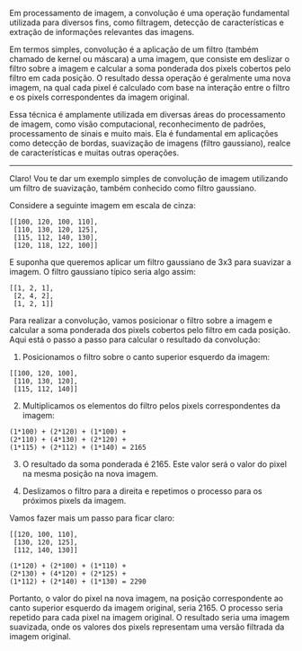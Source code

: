 Em processamento de imagem, a convolução é uma operação fundamental utilizada para diversos fins, como filtragem, detecção de características e extração de informações relevantes das imagens. 

Em termos simples, convolução é a aplicação de um filtro (também chamado de kernel ou máscara) a uma imagem, que consiste em deslizar o filtro sobre a imagem e calcular a soma ponderada dos pixels cobertos pelo filtro em cada posição. O resultado dessa operação é geralmente uma nova imagem, na qual cada pixel é calculado com base na interação entre o filtro e os pixels correspondentes da imagem original.

Essa técnica é amplamente utilizada em diversas áreas do processamento de imagem, como visão computacional, reconhecimento de padrões, processamento de sinais e muito mais. Ela é fundamental em aplicações como detecção de bordas, suavização de imagens (filtro gaussiano), realce de características e muitas outras operações.

_________________

Claro! Vou te dar um exemplo simples de convolução de imagem utilizando um filtro de suavização, também conhecido como filtro gaussiano.

Considere a seguinte imagem em escala de cinza:

```
[[100, 120, 100, 110],
 [110, 130, 120, 125],
 [115, 112, 140, 130],
 [120, 118, 122, 100]]
```

E suponha que queremos aplicar um filtro gaussiano de 3x3 para suavizar a imagem. O filtro gaussiano típico seria algo assim:

```
[[1, 2, 1],
 [2, 4, 2],
 [1, 2, 1]]
```

Para realizar a convolução, vamos posicionar o filtro sobre a imagem e calcular a soma ponderada dos pixels cobertos pelo filtro em cada posição. Aqui está o passo a passo para calcular o resultado da convolução:

1. Posicionamos o filtro sobre o canto superior esquerdo da imagem:

```
[[100, 120, 100],
 [110, 130, 120],
 [115, 112, 140]]
```

2. Multiplicamos os elementos do filtro pelos pixels correspondentes da imagem:

```
(1*100) + (2*120) + (1*100) + 
(2*110) + (4*130) + (2*120) +
(1*115) + (2*112) + (1*140) = 2165
```

3. O resultado da soma ponderada é 2165. Este valor será o valor do pixel na mesma posição na nova imagem.

4. Deslizamos o filtro para a direita e repetimos o processo para os próximos pixels da imagem.

Vamos fazer mais um passo para ficar claro:

```
[[120, 100, 110],
 [130, 120, 125],
 [112, 140, 130]]
```

```
(1*120) + (2*100) + (1*110) + 
(2*130) + (4*120) + (2*125) +
(1*112) + (2*140) + (1*130) = 2290
```

Portanto, o valor do pixel na nova imagem, na posição correspondente ao canto superior esquerdo da imagem original, seria 2165. O processo seria repetido para cada pixel na imagem original. O resultado seria uma imagem suavizada, onde os valores dos pixels representam uma versão filtrada da imagem original.
